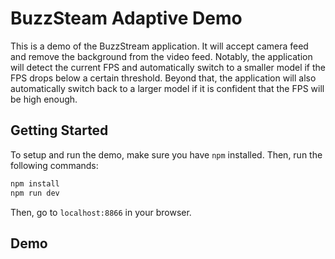 # BuzzSteam Adaptive Demo

This is a demo of the BuzzStream application. It will accept camera feed and remove the background from the video feed. Notably, the application will detect the current FPS and automatically switch to a smaller model if the FPS drops below a certain threshold. Beyond that, the application will also automatically switch back to a larger model if it is confident that the FPS will be high enough.

## Getting Started
To setup and run the demo, make sure you have `npm` installed. Then, run the following commands:
```bash
npm install
npm run dev
```
Then, go to `localhost:8866` in your browser.

## Demo
